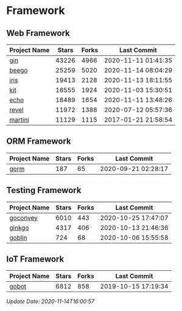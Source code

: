 # Framework

## Web Framework
| Project Name | Stars | Forks | Last Commit |
| ------------ | ----- | ----- | ----------- |
| [gin](https://github.com/gin-gonic/gin) | 43226 | 4966 | 2020-11-11 01:41:35 |
| [beego](https://github.com/astaxie/beego) | 25259 | 5020 | 2020-11-14 08:04:29 |
| [iris](https://github.com/kataras/iris) | 19413 | 2128 | 2020-11-13 18:11:55 |
| [kit](https://github.com/go-kit/kit) | 18555 | 1924 | 2020-11-03 15:30:51 |
| [echo](https://github.com/labstack/echo) | 18489 | 1654 | 2020-11-11 13:48:26 |
| [revel](https://github.com/revel/revel) | 11972 | 1388 | 2020-07-12 05:57:36 |
| [martini](https://github.com/go-martini/martini) | 11129 | 1115 | 2017-01-21 21:58:54 |

## ORM Framework
| Project Name | Stars | Forks | Last Commit |
| ------------ | ----- | ----- | ----------- |
| [gorm](https://github.com/jinzhu/gorm) | 187 | 65 | 2020-09-21 02:28:17 |

## Testing Framework
| Project Name | Stars | Forks | Last Commit |
| ------------ | ----- | ----- | ----------- |
| [goconvey](https://github.com/smartystreets/goconvey) | 6010 | 443 | 2020-10-25 17:47:07 |
| [ginkgo](https://github.com/onsi/ginkgo) | 4317 | 406 | 2020-10-13 21:46:36 |
| [goblin](https://github.com/franela/goblin) | 724 | 68 | 2020-10-06 15:55:58 |

## IoT Framework
| Project Name | Stars | Forks | Last Commit |
| ------------ | ----- | ----- | ----------- |
| [gobot](https://github.com/hybridgroup/gobot) | 6812 | 858 | 2019-10-15 17:19:34 |

*Update Date: 2020-11-14T16:00:57*